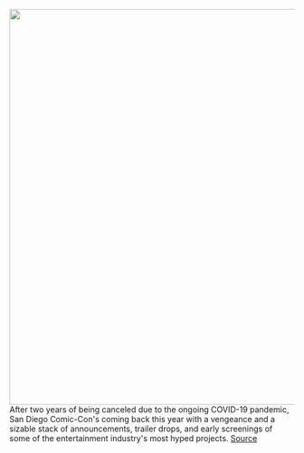 <img src='https://cdn.vox-cdn.com/thumbor/9Vx19v7toamrR18s_E9A22lGL-E=/0x0:7909x5273/1200x800/filters:focal(3323x2005:4587x3269)/cdn.vox-cdn.com/uploads/chorus_image/image/71123085/1355933139.0.jpg' width='700px' /><br/>
After two years of being canceled due to the ongoing COVID-19 pandemic, San Diego Comic-Con's coming back this year with a vengeance and a sizable stack of announcements, trailer drops, and early screenings of some of the entertainment industry's most hyped projects.
<a href='https://www.theverge.com/2022/7/15/23205625/san-diego-comic-con-2022-panel-schedule'> Source <a/>